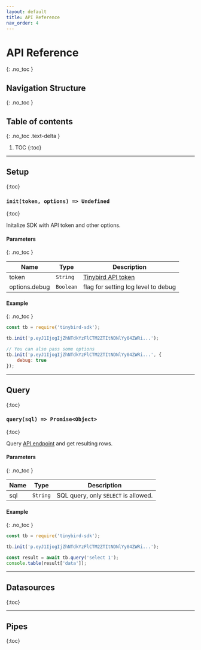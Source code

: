 ```yaml
---
layout: default
title: API Reference
nav_order: 4
---
```


# API Reference
{: .no_toc }

## Navigation Structure
{: .no_toc }

## Table of contents
{: .no_toc .text-delta }

1. TOC
{:toc}

---------------

## Setup
{:toc}

### `init(token, options) => Undefined`
{:toc}

Initalize SDK with API token and other options.

#### Parameters
{: .no_toc }

| Name | Type | Description |
| ---- | ---- | ----------- |
| token | `String` | [Tinybird API token](https://docs.tinybird.co/main-concepts.html#auth-tokens-title) |
| options.debug | `Boolean` | flag for setting log level to debug |

#### Example
{: .no_toc }

```js
const tb = require('tinybird-sdk');

tb.init('p.eyJ1IjogIjZhNTdkYzFlCTM2ZTItNDNlYy04ZWRi...');

// You can also pass some options
tb.init('p.eyJ1IjogIjZhNTdkYzFlCTM2ZTItNDNlYy04ZWRi...', {
    debug: true
});
```

---------------

## Query
{:toc}

### `query(sql) => Promise<Object>`
{:toc}

Query [API endpoint](https://docs.tinybird.co/api-reference/query-api.html#get--v0-sql-title) and get resulting rows.

#### Parameters
{: .no_toc }

| Name | Type | Description |
| ---- | ---- | ----------- |
| sql | `String` | SQL query, only `SELECT` is allowed. |

#### Example
{: .no_toc }

```js
const tb = require('tinybird-sdk');

tb.init('p.eyJ1IjogIjZhNTdkYzFlCTM2ZTItNDNlYy04ZWRi...');

const result = await tb.query('select 1');
console.table(result['data']);
```

---------------

## Datasources
{:toc}


---------------

## Pipes
{:toc}
